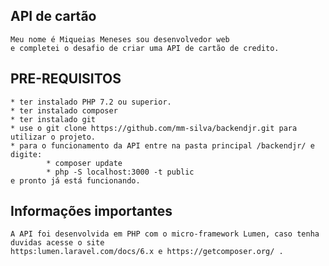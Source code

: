 ## API de cartão
    Meu nome é Miqueias Meneses sou desenvolvedor web
    e completei o desafio de criar uma API de cartão de credito.

## PRE-REQUISITOS
    * ter instalado PHP 7.2 ou superior.
    * ter instalado composer
    * ter instalado git
    * use o git clone https://github.com/mm-silva/backendjr.git para utilizar o projeto.
    * para o funcionamento da API entre na pasta principal /backendjr/ e digite:
            * composer update 
            * php -S localhost:3000 -t public
    e pronto já está funcionando.
## Informações importantes
    A API foi desenvolvida em PHP com o micro-framework Lumen, caso tenha duvidas acesse o site 
    https:lumen.laravel.com/docs/6.x e https://getcomposer.org/ .

